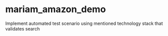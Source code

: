 # mariam_amazon_demo
Implement automated test scenario using mentioned technology stack that validates search 
